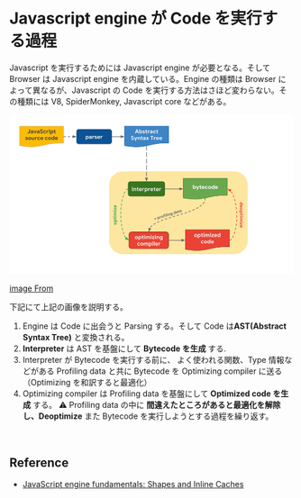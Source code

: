 # Javascript engine が Code を実行する過程

Javascript を実行するためには Javascript engine が必要となる。そして Browser は Javascript engine を内蔵している。Engine の種類は Browser によって異なるが、Javascript の Code を実行する方法はさほど変わらない。その種類には V8, SpiderMonkey, Javascript core などがある。

<img src="../../images/javascript/engine-overview.png">

[image From](https://mathiasbynens.be/notes/shapes-ics)

下記にて上記の画像を説明する。

1. Engine は Code に出会うと Parsing する。そして Code は**AST(Abstract Syntax Tree)** と変換される。
2. **Interpreter** は AST を基盤にして **Bytecode を生成** する.
3. Interpreter が Bytecode を実行する前に、 よく使われる関数、Type 情報などがある Profiling data と共に Bytecode を Optimizing compiler に送る（Optimizing を和訳すると最適化）
4. Optimizing compiler は Profiling data を基盤にして **Optimized code を生成** する。
   ⚠ Profiling data の中に **間違えたところがあると最適化を解除し、Deoptimize** また Bytecode を実行しようとする過程を繰り返す。

<br>

## Reference

-   [JavaScript engine fundamentals: Shapes and Inline Caches](https://mathiasbynens.be/notes/shapes-ics)

